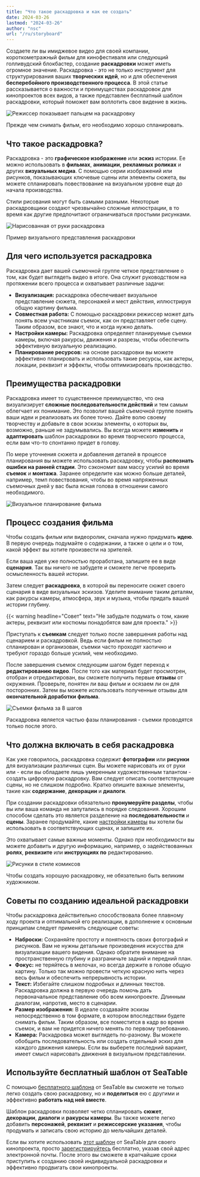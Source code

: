 ```yaml
---
title: "Что такое раскадровка и как ее создать"
date: 2024-03-26
lastmod: "2024-03-26"
author: "nsc"
url: "/ru/storyboard"
---
```


Создаете ли вы имиджевое видео для своей компании, короткометражный фильм для кинофестиваля или следующий голливудский блокбастер, создание **раскадровки** может иметь огромное значение. Раскадровка - это не только инструмент для структурирования ваших **творческих идей**, но и для обеспечения **бесперебойного производственного процесса**. В этой статье рассказывается о важности и преимуществах раскадровок для кинопроектов всех видов, а также представлен бесплатный шаблон раскадровки, который поможет вам воплотить свое видение в жизнь.

![Режиссер показывает пальцем на раскадровку](images/dix-sept-xEKgWKmUk5A-unsplash-711x463.jpg)

Прежде чем снимать фильм, его необходимо хорошо спланировать.

## Что такое раскадровка?

Раскадровка - это **графическое изображение** или **эскиз** истории. Ее можно использовать в **фильмах**, **анимации**, **рекламных роликах** и других **визуальных медиа**. С помощью серии изображений или рисунков, показывающих ключевые сцены или элементы сюжета, вы можете спланировать повествование на визуальном уровне еще до начала производства.

Стили рисования могут быть самыми разными. Некоторые раскадровщики создают чрезвычайно сложные иллюстрации, в то время как другие предпочитают ограничиваться простыми рисунками.

![Нарисованная от руки раскадровка](images/dix-sept-idiRDLFPH6A-unsplash-711x936.jpg)

Пример визуального представления раскадровки

## Для чего используется раскадровка

Раскадровка дает вашей съемочной группе четкое представление о том, как будет выглядеть видео в итоге. Она служит руководством на протяжении всего процесса и охватывает различные задачи:

- **Визуализация:** раскадровка обеспечивает визуальное представление сюжета, персонажей и мест действия, иллюстрируя общую картину фильма.
- **Совместная работа:** С помощью раскадровки режиссер может дать понять всем участникам съемок, как он представляет себе сцену. Таким образом, все знают, что и когда нужно делать.
- **Настройки камеры:** Раскадровка определяет планируемые съемки камеры, включая ракурсы, движения и разрезы, чтобы обеспечить эффективную визуальную реализацию.
- **Планирование ресурсов:** на основе раскадровки вы можете эффективно планировать и использовать такие ресурсы, как актеры, локации, реквизит и эффекты, чтобы оптимизировать производство.

## Преимущества раскадровки

Раскадровка имеет то существенное преимущество, что она визуализирует **сложные последовательности действий** и тем самым облегчает их понимание. Это позволит вашей съемочной группе понять ваши идеи и реализовать их более точно. Дайте волю своему творчеству и добавьте в свои эскизы элементы, о которых вы, возможно, раньше не задумывались. Вы всегда можете **изменить** и **адаптировать** шаблон раскадровки во время творческого процесса, если вам что-то спонтанно придет в голову.

По мере уточнения сюжета и добавления деталей в процессе планирования вы можете использовать раскадровку, чтобы **распознать ошибки на ранней стадии**. Это сэкономит вам массу усилий во время **съемок** и **монтажа**. Заранее определите как можно больше деталей, например, темп повествования, чтобы во время напряженных съемочных дней у вас была ясная голова в отношении самого необходимого.

![Визуальное планирование фильма](images/matt-popovich-pJwWrP-OIfk-unsplash-711x457.jpg)

## Процесс создания фильма

Чтобы создать фильм или видеоролик, сначала нужно придумать **идею**. В первую очередь подумайте о содержании, а также о цели и о том, какой эффект вы хотите произвести на зрителей.

Если ваша идея уже полностью проработана, запишите ее в виде **сценария**. Так вы ничего не забудете и сможете легче проверить осмысленность вашей истории.

Затем следует **раскадровка**, в которой вы переносите сюжет своего сценария в виде визуальных эскизов. Уделите внимание таким деталям, как ракурсы камеры, атмосфера, звук и музыка, чтобы придать вашей истории глубину.

{{< warning headline="Совет" text="Не забудьте подумать о том, какие актеры, реквизит или костюмы понадобятся вам для проекта." >}}

Приступать к **съемкам** следует только после завершения работы над сценарием и раскадровкой. Ведь если фильм не полностью спланирован и организован, съемки часто проходят хаотично и требуют гораздо больше усилий, чем необходимо.

После завершения съемок следующим шагом будет переход к **редактированию видео**. После того как материал будет просмотрен, отобран и отредактирован, вы сможете получить первые **отзывы** от окружения. Проверьте, понятен ли ваш фильм и осязаем ли он для посторонних. Затем вы можете использовать полученные отзывы для **окончательной доработки фильма**.

![Съемки фильма за 8 шагов](images/Film-drehen-in-8-Schritten-711x1264.png)

Раскадровка является частью фазы планирования - съемки проводятся только после этого.

## Что должна включать в себя раскадровка

Как уже говорилось, раскадровка содержит **фотографии** или **рисунки** для визуализации различных сцен. Вы можете нарисовать их от руки или - если вы обладаете лишь умеренным художественным талантом - создать цифровую раскадровку. Вам следует описать соответствующие сцены, но не слишком подробно. Кратко опишите важные элементы, такие как **содержание**, **декорации** и **диалоги**.

При создании раскадровки обязательно **пронумеруйте разделы**, чтобы вы или ваша команда не запутались в порядке следования. Хорошим способом сделать это является разделение на **последовательности** и **сцены**. Заранее продумайте, какие [настройки камеры](https://filmpuls.info/einstellungen-einstellungsgroesse-bildausschnitt/) вы хотели бы использовать в соответствующих сценах, и запишите их.

Это охватывает самые важные моменты. Однако при необходимости вы можете добавить и другую информацию, например, о задействованных **ролях**, **реквизите** или **инструкциях по** редактированию.

![Рисунки в стиле комиксов](images/nasim-keshmiri-bNjYwZrkJ3A-unsplash-711x474.jpg)

Чтобы создать хорошую раскадровку, не обязательно быть великим художником.

## Советы по созданию идеальной раскадровки

Чтобы раскадровка действительно способствовала более плавному ходу проекта и оптимальной его реализации, в дополнение к основным принципам следует применять следующие советы:

- **Наброски:** Сохраняйте простоту и понятность своих фотографий и рисунков. Вам не нужны детальные произведения искусства для визуализации вашего видения. Однако обратите внимание на пространственную глубину и разграничьте задний и передний план.
- **Фокус:** не теряйтесь в мелочах, но всегда держите в голове общую картину. Только так можно провести четкую красную нить через весь фильм и обеспечить непрерывность истории.
- **Текст:** Избегайте слишком подробных и длинных текстов. Раскадровка должна в первую очередь помочь дать первоначальное представление обо всем кинопроекте. Длинным диалогам, напротив, место в сценарии.
- **Размер изображения:** В идеале создавайте эскизы непосредственно в том формате, в котором впоследствии будете снимать фильм. Таким образом, все поместится в кадр во время съемок, и вам не придется ничего менять по первому требованию.
- **Камера:** Раскадровка может выглядеть по-разному. Вы можете обобщить последовательность или создать отдельный эскиз для каждого движения камеры. Если вы выберете последний вариант, имеет смысл нарисовать движения в визуальном представлении.

## Используйте бесплатный шаблон от SeaTable

С помощью [бесплатного шаблона](https://seatable.io/ru/vorlage/k6o24najsho8oipbkwmo8g/) от SeaTable вы сможете не только легко создать свою раскадровку, но и **поделиться** ею с другими и эффективно **работать над ней вместе**.

Шаблон раскадровки позволяет четко спланировать **сюжет**, **декорации**, **диалоги** и **ракурсы камеры**. Вы также можете легко добавить **персонажей**, **реквизит** и **режиссерские указания**, чтобы продумать и записать свою историю до мельчайших деталей.

Если вы хотите использовать [этот шаблон](https://seatable.io/ru/vorlage/k6o24najsho8oipbkwmo8g/) от SeaTable для своего кинопроекта, просто [зарегистрируйтесь](https://seatable.io/ru/registrierung/) бесплатно, указав свой адрес электронной почты. После этого вы сможете в кратчайшие сроки приступить к созданию своей индивидуальной раскадровки и эффективно продвигать свои кинопроекты.
